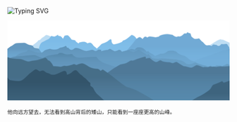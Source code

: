 ![Typing SVG](https://readme-typing-svg.demolab.com/?lines=Hello+there!;Hello+world!)

[![png](mt.png)](https://github.com/Aetherance?tab=repositories)
```
他向远方望去，无法看到高山背后的矮山，只能看到一座座更高的山峰。
```
